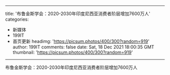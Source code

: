 
---
title: '布鲁金斯学会：2020-2030年印度尼西亚消费者阶层增加7600万人'
categories: 
 - 新媒体
 - 199IT
 - 首页更新
headimg: 'https://picsum.photos/400/300?random=919'
author: 199IT
comments: false
date: Sat, 18 Dec 2021 18:00:35 GMT
thumbnail: 'https://picsum.photos/400/300?random=919'
---

<div>   
布鲁金斯学会：2020-2030年印度尼西亚消费者阶层增加7600万人  
</div>
            